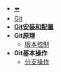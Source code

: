 - [⬅️](/tools/)
- [Git](/tools/git/)
- [**Git安装和配置**](/tools/git/git-config)
- **Git原理**
    - [版本控制](/tools/git/git-vcs)
- **Git基本操作**
    - [分支操作](/tools/git/git-branch)